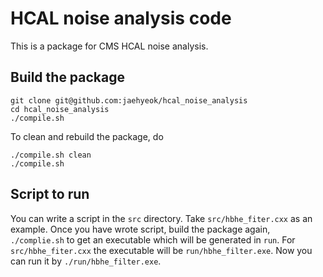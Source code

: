 HCAL noise analysis code 
================================================ 

This is a package for CMS HCAL noise analysis.  

## Build the package

``` 
git clone git@github.com:jaehyeok/hcal_noise_analysis 
cd hcal_noise_analysis
./compile.sh
``` 
To clean and rebuild the package, do 

``` 
./compile.sh clean
./compile.sh
``` 

## Script to run 

You can write a script in the `src` directory. Take `src/hbhe_fiter.cxx` as an example. Once you have wrote script, build the package again, `./complie.sh`  to get an executable which will be generated in `run`. For `src/hbhe_fiter.cxx` the executable will be `run/hbhe_filter.exe`. Now you can run it by `./run/hbhe_filter.exe`.

